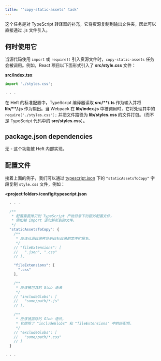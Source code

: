 ```yaml
---
title: '"copy-static-assets" task'
---
```


这个任务是对 TypeScript 转译器的补充，它将资源复制到输出文件夹，因此可以直接通过 .js 文件引入。

## 何时使用它

当源代码使用 `import` 或 `require()` 引入资源文件时，`copy-static-assets` 任务会被调用。例如，React 项目以下面形式引入了 **src/style.css** 文件：

**src/index.tsx**

```ts
import './styles.css';

. . .
```

在 Heft 的标准配置中，TypeScript 编译器读取 **src/\*\*/.ts** 作为输入并将 **lib/\*\*/.js** 作为输出。当 Webpack 在 **lib/index.js** 中被调用时，它将处理其中的 `require("./styles.css");` 并把文件路径为 **lib/styles.css** 的文件打包。（而不是 TypeScript 代码中的 **src/styles.css**）。

## package.json dependencies

无 - 这个功能被 Heft 内部实现。

## 配置文件

接着上面的例子，我们可以通过 [typescript.json](../heft_configs/typescript_json.md) 下的 `"staticAssetsToCopy"` 字段复制 `style.css` 文件，例如：

**&lt;project folder&gt;/config/typescript.json**

```js
  . . .

  /**
   * 配置需要拷贝到 TypeScript 产物目录下的额外配置文件，
   * 例如被 import 语句解析到的文件。
   */
  "staticAssetsToCopy": {
    /**
     * 应该从源目录拷贝到目标目录的文件扩展名。
     */
    // "fileExtensions": [
    //   ".json", ".css"
    // ],

    "fileExtensions": [
      ".css"
    ],

    /**
     * 应该被包含的 Glob 语法
     */
    // "includeGlobs": [
    //   "some/path/*.js"
    // ],

    /**
     * 应该被排除的 Glob 语法，
     * 它排除了 "includeGlobs" 和 "fileExtensions" 中的匹配项。
     */
    // "excludeGlobs": [
    //   "some/path/*.css"
    // ]
  }

. . .
```
